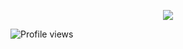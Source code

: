 <p align="center">
<img src="/.github/logo.png?raw=true"/>
</p>

![Profile views](https://gpvc.arturio.dev/LarsKemper)
